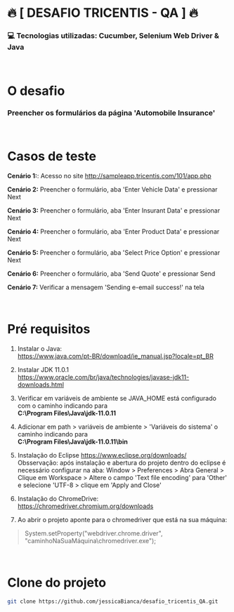 <h1> 🔥 [  DESAFIO TRICENTIS - QA   ] 🔥</h1>

###  💻 Tecnologias utilizadas: Cucumber, Selenium Web Driver & Java
<br>

# O desafio
### Preencher os formulários da página 'Automobile Insurance'

<br>

# Casos de teste

**Cenário 1:**: Acesso no site http://sampleapp.tricentis.com/101/app.php <br>
 
**Cenário 2:** Preencher o formulário, aba 'Enter Vehicle Data' e pressionar Next<br>

**Cenário 3:** Preencher o formulário, aba 'Enter Insurant Data' e pressionar Next<br>

**Cenário 4:** Preencher o formulário, aba 'Enter Product Data' e pressionar Next<br>

**Cenário 5:** Preencher o formulário, aba 'Select Price Option' e pressionar Next<br>

**Cenário 6:** Preencher o formulário, aba 'Send Quote' e pressionar Send <br>

**Cenário 7:** Verificar a mensagem 'Sending e-email success!' na tela<br>

<br>

# Pré requisitos

1. Instalar o Java: <br>
https://www.java.com/pt-BR/download/ie_manual.jsp?locale=pt_BR

2. Instalar JDK 11.0.1<br>
https://www.oracle.com/br/java/technologies/javase-jdk11-downloads.html

3. Verificar em variáveis de ambiente se  JAVA_HOME está configurado com o caminho indicando para<br> 
<b>C:\Program Files\Java\jdk-11.0.11</b>

4. Adicionar em path > variáveis de ambiente > 'Variáveis do sistema' o caminho indicando para<br>
<b>C:\Program Files\Java\jdk-11.0.11\bin </b>

5. Instalação do Eclipse
https://www.eclipse.org/downloads/<br>
Obsservação: após instalação e abertura do projeto dentro do eclipse é necessário configurar na aba: Window > Preferences > Abra General > Clique em Workspace > Altere o campo 'Text file encoding' para 'Other' e selecione 'UTF-8 > clique em 'Apply and Close'

6. Instalação do ChromeDrive: https://chromedriver.chromium.org/downloads<br>

7. Ao abrir o projeto aponte para o chromedriver que está na sua máquina: <br>
> System.setProperty("webdriver.chrome.driver", "caminhoNaSuaMáquina\\chromedriver.exe");

<br>

# Clone do projeto

```bash
git clone https://github.com/jessicaBianca/desafio_tricentis_QA.git
 ```





